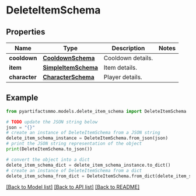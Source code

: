 # DeleteItemSchema


## Properties

Name | Type | Description | Notes
------------ | ------------- | ------------- | -------------
**cooldown** | [**CooldownSchema**](CooldownSchema.md) | Cooldown details. | 
**item** | [**SimpleItemSchema**](SimpleItemSchema.md) | Item details. | 
**character** | [**CharacterSchema**](CharacterSchema.md) | Player details. | 

## Example

```python
from pyartifactsmmo.models.delete_item_schema import DeleteItemSchema

# TODO update the JSON string below
json = "{}"
# create an instance of DeleteItemSchema from a JSON string
delete_item_schema_instance = DeleteItemSchema.from_json(json)
# print the JSON string representation of the object
print(DeleteItemSchema.to_json())

# convert the object into a dict
delete_item_schema_dict = delete_item_schema_instance.to_dict()
# create an instance of DeleteItemSchema from a dict
delete_item_schema_from_dict = DeleteItemSchema.from_dict(delete_item_schema_dict)
```
[[Back to Model list]](../README.md#documentation-for-models) [[Back to API list]](../README.md#documentation-for-api-endpoints) [[Back to README]](../README.md)


